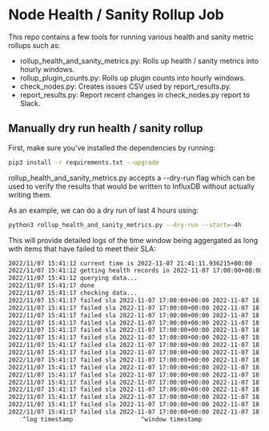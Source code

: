 # Node Health / Sanity Rollup Job

This repo contains a few tools for running various health and sanity metric rollups such as:

* rollup_health_and_sanity_metrics.py: Rolls up health / sanity metrics into hourly windows.
* rollup_plugin_counts.py: Rolls up plugin counts into hourly windows.
* check_nodes.py: Creates issues CSV used by report_results.py.
* report_results.py: Report recent changes in check_nodes.py report to Slack.

## Manually dry run health / sanity rollup

First, make sure you've installed the dependencies by running:

```sh
pip3 install -r requirements.txt --upgrade
```

rollup_health_and_sanity_metrics.py accepts a --dry-run flag which can be used to verify the results that would be written to InfluxDB without actually writing them.

As an example, we can do a dry run of last 4 hours using:

```sh
python3 rollup_health_and_sanity_metrics.py --dry-run --start=-4h
```

This will provide detailed logs of the time window being aggergated as long with items that have failed to meet their SLA:

```txt
2022/11/07 15:41:12 current time is 2022-11-07 21:41:11.936215+00:00
2022/11/07 15:41:12 getting health records in 2022-11-07 17:00:00+00:00 2022-11-07 18:00:00+00:00
2022/11/07 15:41:12 querying data...
2022/11/07 15:41:17 done
2022/11/07 15:41:17 checking data...
2022/11/07 15:41:17 failed sla 2022-11-07 17:00:00+00:00 2022-11-07 18:00:00+00:00 W01C microphone audiosampler upload 0.000
2022/11/07 15:41:17 failed sla 2022-11-07 17:00:00+00:00 2022-11-07 18:00:00+00:00 W01E nxcore sys sys.cooling_max 0.000
2022/11/07 15:41:17 failed sla 2022-11-07 17:00:00+00:00 2022-11-07 18:00:00+00:00 W01E nxcore sys sys.freq.gpu_max 0.000
2022/11/07 15:41:17 failed sla 2022-11-07 17:00:00+00:00 2022-11-07 18:00:00+00:00 W01E nxcore sys sys.freq.cpu 0.000
2022/11/07 15:41:17 failed sla 2022-11-07 17:00:00+00:00 2022-11-07 18:00:00+00:00 W01E nxcore sys sys.freq.cpu_perc 0.000
2022/11/07 15:41:17 failed sla 2022-11-07 17:00:00+00:00 2022-11-07 18:00:00+00:00 W01E nxcore sys sys.load15 0.000
2022/11/07 15:41:17 failed sla 2022-11-07 17:00:00+00:00 2022-11-07 18:00:00+00:00 W01E nxcore sys sys.uptime 0.000
2022/11/07 15:41:17 failed sla 2022-11-07 17:00:00+00:00 2022-11-07 18:00:00+00:00 W01E nxcore sys sys.freq.emc_max 0.000
2022/11/07 15:41:17 failed sla 2022-11-07 17:00:00+00:00 2022-11-07 18:00:00+00:00 W01E nxcore sys sys.hwmon 0.000
2022/11/07 15:41:17 failed sla 2022-11-07 17:00:00+00:00 2022-11-07 18:00:00+00:00 W01E nxcore sys sys.net.tx_packets 0.000
2022/11/07 15:41:17 failed sla 2022-11-07 17:00:00+00:00 2022-11-07 18:00:00+00:00 W01E nxcore sys sys.freq.emc_min 0.000
2022/11/07 15:41:17 failed sla 2022-11-07 17:00:00+00:00 2022-11-07 18:00:00+00:00 W01E nxcore sys sys.net.rx_packets 0.000
2022/11/07 15:41:17 failed sla 2022-11-07 17:00:00+00:00 2022-11-07 18:00:00+00:00 W01E nxcore sys sys.fs.avail 0.000
2022/11/07 15:41:17 failed sla 2022-11-07 17:00:00+00:00 2022-11-07 18:00:00+00:00 W01E nxcore sys sys.freq.emc 0.000
2022/11/07 15:41:17 failed sla 2022-11-07 17:00:00+00:00 2022-11-07 18:00:00+00:00 W01E nxcore sys sys.fs.size 0.000
2022/11/07 15:41:17 failed sla 2022-11-07 17:00:00+00:00 2022-11-07 18:00:00+00:00 W01E nxcore sys sys.cpu_seconds 0.000
    ^log timestamp                   ^window timestamp                             ^vsn  ^group^    ^ metric        ^score (0 = all failed, 1 = all passed)
```